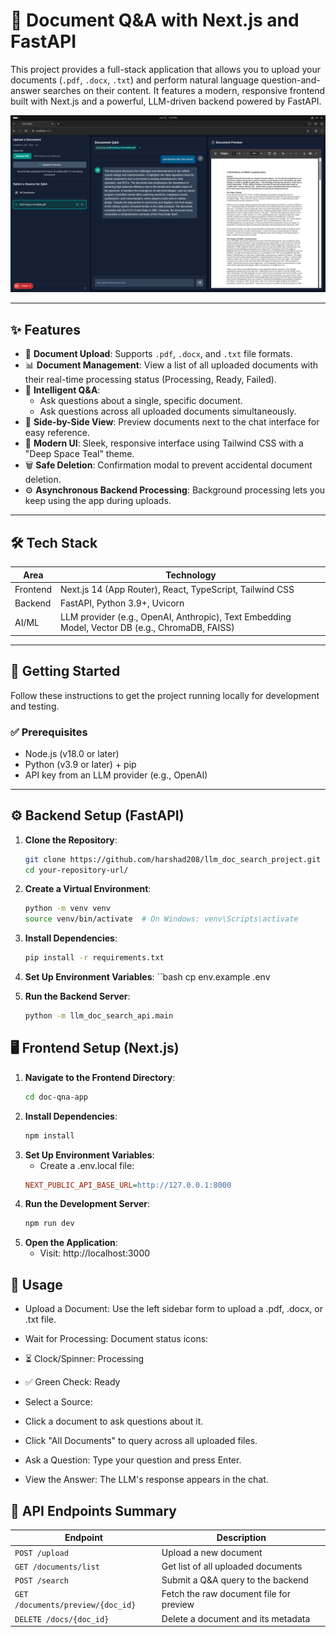 # 📄 Document Q&A with Next.js and FastAPI

This project provides a full-stack application that allows you to upload your documents (`.pdf`, `.docx`, `.txt`) and perform natural language question-and-answer searches on their content. It features a modern, responsive frontend built with Next.js and a powerful, LLM-driven backend powered by FastAPI.

![alt text](./QNA.png)  

---

## ✨ Features

- 📝 **Document Upload**: Supports `.pdf`, `.docx`, and `.txt` file formats.
- 📊 **Document Management**: View a list of all uploaded documents with their real-time processing status (Processing, Ready, Failed).
- 🤖 **Intelligent Q&A**:
  - Ask questions about a single, specific document.
  - Ask questions across all uploaded documents simultaneously.
- 👀 **Side-by-Side View**: Preview documents next to the chat interface for easy reference.
- 💅 **Modern UI**: Sleek, responsive interface using Tailwind CSS with a "Deep Space Teal" theme.
- 🗑️ **Safe Deletion**: Confirmation modal to prevent accidental document deletion.
- ⚙️ **Asynchronous Backend Processing**: Background processing lets you keep using the app during uploads.

---

## 🛠️ Tech Stack

| Area     | Technology |
|----------|------------|
| Frontend | Next.js 14 (App Router), React, TypeScript, Tailwind CSS |
| Backend  | FastAPI, Python 3.9+, Uvicorn |
| AI/ML    | LLM provider (e.g., OpenAI, Anthropic), Text Embedding Model, Vector DB (e.g., ChromaDB, FAISS) |

---

## 🚀 Getting Started

Follow these instructions to get the project running locally for development and testing.

### ✅ Prerequisites

- Node.js (v18.0 or later)
- Python (v3.9 or later) + pip
- API key from an LLM provider (e.g., OpenAI)

---

## ⚙️ Backend Setup (FastAPI)

1. **Clone the Repository**:
   ```bash
   git clone https://github.com/harshad208/llm_doc_search_project.git
   cd your-repository-url/

2. **Create a Virtual Environment**:
    ```bash
    python -m venv venv
    source venv/bin/activate  # On Windows: venv\Scripts\activate

3. **Install Dependencies**:
    ```bash
    pip install -r requirements.txt

4. **Set Up Environment Variables**:
    ``bash
    cp env.example .env

5. **Run the Backend Server**:
    ```bash
    python -m llm_doc_search_api.main


##  🖥️ Frontend Setup (Next.js)

1. **Navigate to the Frontend Directory**:
    ```bash
    cd doc-qna-app


2. **Install Dependencies**:
    ```bash
    npm install


3. **Set Up Environment Variables**:
    - Create a .env.local file:
    ```ini
    NEXT_PUBLIC_API_BASE_URL=http://127.0.0.1:8000

4. **Run the Development Server**:
    ```bash
    npm run dev

5. **Open the Application**:
    - Visit: http://localhost:3000


## 📌 Usage

- Upload a Document: Use the left sidebar form to upload a .pdf, .docx, or .txt file.

- Wait for Processing: Document status icons:

- ⏳ Clock/Spinner: Processing

-  ✅ Green Check: Ready

- Select a Source:

- Click a document to ask questions about it.

- Click "All Documents" to query across all uploaded files.

- Ask a Question: Type your question and press Enter.

- View the Answer: The LLM's response appears in the chat.

## 📝 API Endpoints Summary

| Endpoint                          | Description                             |
| --------------------------------- | --------------------------------------- |
| `POST /upload`                    | Upload a new document                   |
| `GET /documents/list`             | Get list of all uploaded documents      |
| `POST /search`                    | Submit a Q\&A query to the backend      |
| `GET /documents/preview/{doc_id}` | Fetch the raw document file for preview |
| `DELETE /docs/{doc_id}`           | Delete a document and its metadata      |





